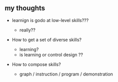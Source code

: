 ## my thoughts
- learnign is godo at low-level skills???
    + really?? 

- How to get a set of diverse skills? 
    + learning? 
    + is learning or control design ??
- How to compose skills? 
    + graph / instruction / program / demonstration